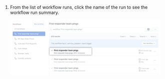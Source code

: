 1. From the list of workflow runs, click the name of the run to see the workflow run summary.

   ![ワークフローの実行の名前](/assets/images/help/repository/run-name.png)

